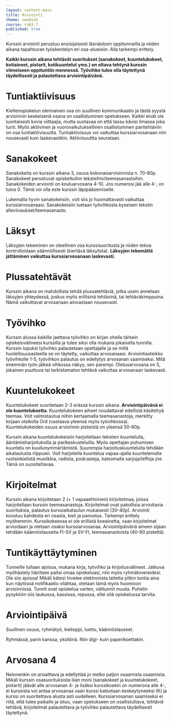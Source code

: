 ```yaml
---
layout: content-main
title: Arviointi
theme: swedish
course: rub3.7
published: true
---
```

Kurssin arviointi perustuu ensisijaisesti läsnäoloon oppitunneilla ja niiden
aikana tapahtuvan työskentelyn eri osa-alueisiin. Alla tarkempi erittely. 

**Kaikki kurssin aikana tehtävät suoritukset (sanakokeet, kuuntelukokeet, kotiaineet, pistarit, kotikuuntelut yms.) on oltava tehtynä kurssin viimeiseen oppituntiin mennessä. Työvihko tulee olla täytettynä täydellisesti ja palautettava arviointipäivänä.**

# Tuntiaktiivisuus
Kieltenopiskelun olennainen osa on suullinen kommunikaatio ja tästä syystä
arvioinnin keskeisenä osana on osallistuminen opetukseen. Kaikki eivät ole
luontaisesti kovia viittaajia, mutta suotavaa on että tassu kävisi ilmassa joka
tunti. Myös aktiivinen ja vuorovaikutuksellinen osallistuminen paritehtäviin on
osa tuntiaktiivisuutta. Tuntiaktiivisuus voi vaikuttaa kurssiarvosanaan niin
nousevasti kuin laskevastikin. Aktiivisuuttta seurataan.

# Sanakokeet
Sanakokeita on kurssin aikana 3, osuus kokonaisarvioinnista n. 70-80p. Sanakokeet perustuvat opiskeltuihin teksteihin/teemasanastoihin. Sanakokeiden arviointi on kouluarvosana 4-10. Jos numerosi jää alle 4-, on tulos 0. Tämä voi olla este kurssin läpipääsemiselle.

Lukemalla hyvin sanakokeisiin, voit siis jo huomattavasti vaikuttaa kurssiarvosanaasi. Sanakokeisiin luetaan työvihkosta kyseisen tekstin alleviivaukset/teemasanasto.

# Läksyt
Läksyjen tekeminen on oleellinen osa kurssisuoritusta ja niiden tekoa kontrolloidaan säännöllisesti (kiertävä läksylista). **Läksyjen tekemättä jättäminen vaikuttaa kurssiarvosanaan laskevasti**. 

# Plussatehtävät
Kurssin aikana on mahdollista tehdä plussatehtäviä, jotka usein annetaan läksyjen yhteydessä, joskus myös erillisinä tehtävinä, tai tehtäväkimppuina. Nämä vaikuttavat arvosanaan ainoastaan nousevasti.

# Työvihko
Kurssin alussa kaikille jaettava työvihko on kirjan ohella tärkein opiskeluvälineesi
kurssilla ja tulee siksi olla mukana jokaisella tunnilla. Kurssin lopuksi työvihko palautetaan opettajalle ja se millä huolellisuusasteella se on täytetty, vaikuttaa arvosanaasi. Arviointiasteikko työvihkolle 1-5, työvihkon palautus on edellytys arvosanan saamiseksi. Mitä enemmän työn jälkeä vihkossa näkyy, sen parempi. Oletusarvosana on 5, jokainen puuttuva tai tarkistamaton tehtävä vaikuttaa arvosanaan laskevasti.

# Kuuntelukokeet
Kuuntelukokeet suoritetaan 2-3 erässä kurssin aikana. **Arviointipäivänä ei ole kuuntelukoetta**. Kuuntelukokeen aiheet noudattavat edellistä käsiteltyä teemaa. Voit valmistautua niihin kertaamalla teemasanastoja, merkitty kirjaan otsikolla Ord (vastaava yleensä myös työvihkossa). Kuuntelukokeiden osuus arvioinnin pisteistä on yleensä 50-60p.

Kurssin aikana kuuntelukokeisiin harjoitellaan tekstien kuuntelulla, ääntämisharjoituksilla ja parikeskusteluilla. Myös opettajan puhumisen kuuntelu on kuullunymmärtämistä. Suurempia harjoituskuunteluita tehdään aikataulusta riippuen. Voit harjoitella kuuntelua vapaa-ajalla kuuntelemalla ruotsinkielistä musiikkia, radiota, podcasteja, katsomalla sarjoja/leffoja jne. Tämä on suositeltavaa.

# Kirjoitelmat
Kurssin aikana kirjoitetaan 2 (+ 1 vapaaehtoinen) kirjoitelmaa, joissa harjoitellaan kurssin teemasanastoja. Kirjoitelmat ovat pakollisia arvioitavia suorituksia, palautus kurssiaikataulun mukaisesti (30-40p). Arviointi koostuu kahdesta eri osasta, kieli ja panostus. Tarkempi erittely myöhemmin. Kurssikokeessa ei ole erillistä koeainetta, vaan kirjoitelmat arvioidaan ja otetaan osaksi kurssiarvosanaa. Arviointipäivänä aineen sijaan tehdään käännöslauseita FI-SV ja SV-FI, teemasanastoista (40-60 pistettä).

# Tuntikäyttäytyminen
Tunneille tullaan ajoissa, mukana kirja, työvihko ja kirjoitusvälineet. Jatkuva myöhästely häiritsee paitsi omaa opiskeluasi, niin myös ryhmätovereidesi. Ole siis ajoissa! Mikäli kätesi hivelee elektronista laitetta pitkin tuntia aina kun näytössä notifikaatio vilahtaa, otetaan tämä myös huomioon arvioinnissa.
Tunnit ovat opiskelua varten, välitunnit muuta. Puhelin pysyköön siis laukussa, kassissa, repussa, ellei sitä opiskelussa tarvita.

# Arviointipäivä
Suullinen osuus, ryhmätyö,  kielioppi, luettu, käännöslauseet.

Ryhmässä, parin kanssa, yksilönä. Niin digi- kuin paperikoettakin.

# Arvosana 4
Nelonenkin on ansaittava ja edellyttää jo melko paljon osaamista osaamista. Mikäli kurssin
osasuorituksista liian moni (sanakokeet ja kuuntelukokeet, pistarit) jäävät alle arvosanan 4- ja lisäksi
kurssikoekin on numerona alle 4-, ei kurssista voi antaa arvosanaa vaan kurssi katsotaan keskeytyneeksi (K) ja kurssi on suoritettava alusta asti uudelleen. Kurssiarvosanan saamiseksi ei riitä, että tulee paikalle ja istuu, vaan opetukseen on osallistuttava, tehtäviä tehtävä, kirjoitelmat palautettava ja työvihko palautettava täydellisesti täytettynä.
